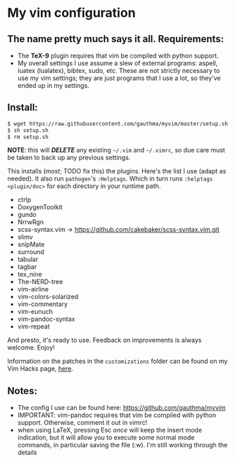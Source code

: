 My vim configuration 
===

The name pretty much says it all. 
Requirements: 
--- 

- The **TeX-9** plugin requires that vim be compiled with python
	support. 
- My overall settings I use assume a slew of external
	programs: aspell, luatex (lualatex), bibtex, sudo, etc. These are not
	strictly necessary to use my vim settings; they are just programs that
	I use a lot, so they've ended up in my settings.
	
Install: 
--- 

``` bash 
$ wget https://raw.githubusercontent.com/gauthma/myvim/master/setup.sh
$ sh setup.sh
$ rm setup.sh
```

**NOTE**: this will ***DELETE*** any existing `~/.vim` and `~/.vimrc`,
so due care must be taken to back up any previous settings.

This installs (*most*; TODO fix this) the plugins. Here's the list I use
(adapt as needed). It also run `pathogen`'s `:Helptags`. Which in turn
runs `:helptags <plugin/doc>` for each directory in your runtime path.

- ctrlp
- DoxygenToolkit
- gundo
- NrrwRgn
- scss-syntax.vim -> https://github.com/cakebaker/scss-syntax.vim.git
- slimv
- snipMate
- surround
- tabular
- tagbar
- tex_nine
- The-NERD-tree
- vim-airline
- vim-colors-solarized
- vim-commentary
- vim-eunuch
- vim-pandoc-syntax
- vim-repeat

And presto, it's ready to use. Feedback on improvements is always welcome. Enjoy!

Information on the patches in the `customizations` folder can be
found on my Vim Hacks page, [here](http://erroneousthoughts.org/vim-hacks/).

Notes:
---
 - The config I use can be found here: https://github.com/gauthma/myvim
 - IMPORTANT: vim-pandoc requires that vim be compiled with python support. Otherwise, comment it out in vimrc!
 - when using LaTeX, pressing Esc *once* will keep the insert mode indication, but it will allow you to execute some normal mode commands, in particular saving the file (:w). I'm still working through the details
